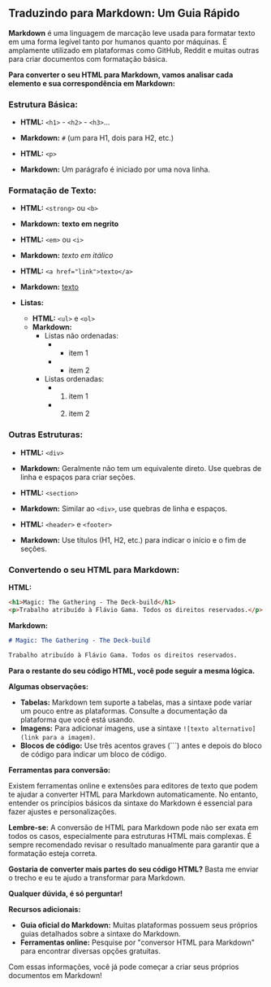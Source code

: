 ## Traduzindo para Markdown: Um Guia Rápido

**Markdown** é uma linguagem de marcação leve usada para formatar texto em uma forma legível tanto por humanos quanto por máquinas. É amplamente utilizado em plataformas como GitHub, Reddit e muitas outras para criar documentos com formatação básica.

**Para converter o seu HTML para Markdown, vamos analisar cada elemento e sua correspondência em Markdown:**

### **Estrutura Básica:**

* **HTML:** `<h1>` - `<h2>` - `<h3>`...
* **Markdown:** `#` (um para H1, dois para H2, etc.)

* **HTML:** `<p>`
* **Markdown:** Um parágrafo é iniciado por uma nova linha.

### **Formatação de Texto:**

* **HTML:** `<strong>` ou `<b>`
* **Markdown:** **texto em negrito**

* **HTML:** `<em>` ou `<i>`
* **Markdown:** _texto em itálico_

* **HTML:** `<a href="link">texto</a>`
* **Markdown:** [texto](link)

* **Listas:**
    * **HTML:** `<ul>` e `<ol>`
    * **Markdown:**
        * Listas não ordenadas:
            * - item 1
            * - item 2
        * Listas ordenadas:
            * 1. item 1
            * 2. item 2

### **Outras Estruturas:**

* **HTML:** `<div>`
* **Markdown:** Geralmente não tem um equivalente direto. Use quebras de linha e espaços para criar seções.

* **HTML:** `<section>`
* **Markdown:** Similar ao `<div>`, use quebras de linha e espaços.

* **HTML:** `<header>` e `<footer>`
* **Markdown:** Use títulos (H1, H2, etc.) para indicar o início e o fim de seções.

### **Convertendo o seu HTML para Markdown:**

**HTML:**

```html
<h1>Magic: The Gathering - The Deck-build</h1>
<p>Trabalho atribuído à Flávio Gama. Todos os direitos reservados.</p>
```

**Markdown:**

```markdown
# Magic: The Gathering - The Deck-build

Trabalho atribuído à Flávio Gama. Todos os direitos reservados.
```

**Para o restante do seu código HTML, você pode seguir a mesma lógica.**

**Algumas observações:**

* **Tabelas:** Markdown tem suporte a tabelas, mas a sintaxe pode variar um pouco entre as plataformas. Consulte a documentação da plataforma que você está usando.
* **Imagens:** Para adicionar imagens, use a sintaxe `![texto alternativo](link para a imagem)`.
* **Blocos de código:** Use três acentos graves (```) antes e depois do bloco de código para indicar um bloco de código.

**Ferramentas para conversão:**

Existem ferramentas online e extensões para editores de texto que podem te ajudar a converter HTML para Markdown automaticamente. No entanto, entender os princípios básicos da sintaxe do Markdown é essencial para fazer ajustes e personalizações.

**Lembre-se:** A conversão de HTML para Markdown pode não ser exata em todos os casos, especialmente para estruturas HTML mais complexas. É sempre recomendado revisar o resultado manualmente para garantir que a formatação esteja correta.

**Gostaria de converter mais partes do seu código HTML?** Basta me enviar o trecho e eu te ajudo a transformar para Markdown. 

**Qualquer dúvida, é só perguntar!**

**Recursos adicionais:**

* **Guia oficial do Markdown:** Muitas plataformas possuem seus próprios guias detalhados sobre a sintaxe do Markdown.
* **Ferramentas online:** Pesquise por "conversor HTML para Markdown" para encontrar diversas opções gratuitas.

Com essas informações, você já pode começar a criar seus próprios documentos em Markdown!
